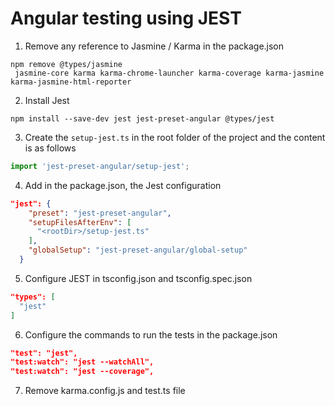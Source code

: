 # Angular testing using JEST

1. Remove any reference to Jasmine / Karma in the package.json
```
npm remove @types/jasmine
 jasmine-core karma karma-chrome-launcher karma-coverage karma-jasmine karma-jasmine-html-reporter
```

2. Install Jest
```
npm install --save-dev jest jest-preset-angular @types/jest
```

3. Create the ```setup-jest.ts``` in the root folder of the project and the content is as follows
```setup-jest.ts
import 'jest-preset-angular/setup-jest';
```

4. Add in the package.json, the Jest configuration
```package.json
"jest": {
    "preset": "jest-preset-angular",
    "setupFilesAfterEnv": [
      "<rootDir>/setup-jest.ts"
    ],
    "globalSetup": "jest-preset-angular/global-setup"
  }
```


5. Configure JEST in tsconfig.json and tsconfig.spec.json
```tsconfig.json
"types": [
  "jest"
]
```

6. Configure the commands to run the tests in the package.json
```package.json
"test": "jest",
"test:watch": "jest --watchAll",
"test:watch": "jest --coverage",
```

7. Remove karma.config.js and test.ts file
